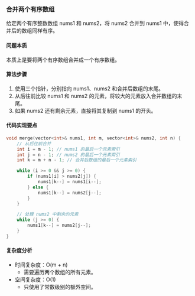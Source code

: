 ### 合并两个有序数组
给定两个有序整数数组 nums1 和 nums2，将 nums2 合并到 nums1 中，使得合并后的数组同样有序。

#### 问题本质
本质上是要将两个有序数组合并成一个有序数组。

#### 算法步骤
1. 使用三个指针，分别指向 nums1、nums2 和合并后数组的末尾。
2. 从后往前比较 nums1 和 nums2 的元素，将较大的元素放入合并数组的末尾。
3. 如果 nums2 还有剩余元素，直接将其复制到 nums1 的开头。

#### 代码实现要点
```cpp
void merge(vector<int>& nums1, int m, vector<int>& nums2, int n) {
    // 从后往前合并
    int i = m - 1; // nums1 的最后一个元素索引
    int j = n - 1; // nums2 的最后一个元素索引
    int k = m + n - 1; // 合并后数组的最后一个元素索引

    while (i >= 0 && j >= 0) {
        if (nums1[i] > nums2[j]) {
            nums1[k--] = nums1[i--];
        } else {
            nums1[k--] = nums2[j--];
        }
    }

    // 处理 nums2 中剩余的元素
    while (j >= 0) {
        nums1[k--] = nums2[j--];
    }
}
```

#### 复杂度分析
- 时间复杂度：O(m + n)
  * 需要遍历两个数组的所有元素。
- 空间复杂度：O(1)
  * 只使用了常数级别的额外空间。

